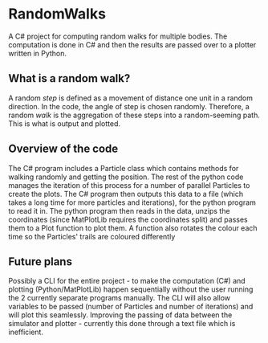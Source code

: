 # RandomWalks
A C# project for computing random walks for multiple bodies. The computation is done in C# and then the results are passed over to a plotter written in Python.
## What is a random walk?
A random *step* is defined as a movement of distance one unit in a random direction. In the code, the angle of step is chosen randomly. Therefore, a random *walk* is the aggregation of these steps into a random-seeming path. This is what is output and plotted.
## Overview of the code
The C# program includes a Particle class which contains methods for walking randomly and getting the position. The rest of the python code manages the iteration of this process for a number of parallel Particles to create the plots.
The C# program then outputs this data to a file (which takes a long time for more particles and iterations), for the python program to read it in.
The python program then reads in the data, unzips the coordinates (since MatPlotLib requires the coordinates split) and passes them to a Plot function to plot them. A function also rotates the colour each time so the Particles' trails are coloured differently
## Future plans
Possibly a CLI for the entire project - to make the computation (C#) and plotting (Python/MatPlotLib) happen sequentially without the user running the 2 currently separate programs manually. The CLI will also allow variables to be passed (number of Particles and number of iterations) and will plot this seamlessly.
Improving the passing of data between the simulator and plotter - currently this done through a text file which is inefficient.

